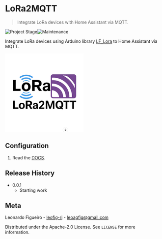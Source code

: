 # LoRa2MQTT
> Integrate LoRa devices with Home Assistant via MQTT.

![Project Stage][project-stage-shield]![Maintenance][maintenance-shield]

Integrate LoRa devices using Arduino library [LF_Lora][github_LF_LoRa] to Home Assistant via MQTT.

<img src="https://raw.githubusercontent.com/leofig-rj/leofig-hass-addons/main/lora2mqtt/pictures/LoRa2MQTT logo.png"/>

## Configuration

1. Read the [DOCS][docs_link].

## Release History

* 0.0.1
    * Starting work

## Meta

Leonardo Figueiro - [leofig-rj][github_leofig-rj] - leoagfig@gmail.com

Distributed under the Apache-2.0 License. See ``LICENSE`` for more information.

<!-- Markdown link -->
[project-stage-shield]: https://img.shields.io/badge/project%20stage-development%20beta-red.svg
[maintenance-shield]: https://img.shields.io/maintenance/yes/2025.svg
[github_LF_LoRa]: https://github.com/leofig-rj/Arduino-LF_LoRa
[docs_link]: https://github.com/leofig-rj/leofig-hass-addons/blob/master/lora2mqtt/DOCS.md
[github_leofig-rj]: https://github.com/leofig-rj
